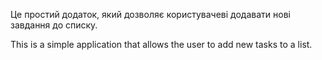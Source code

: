 Це простий додаток, який дозволяє користувачеві додавати нові завдання до списку. 


This is a simple application that allows the user to add new tasks to a list.